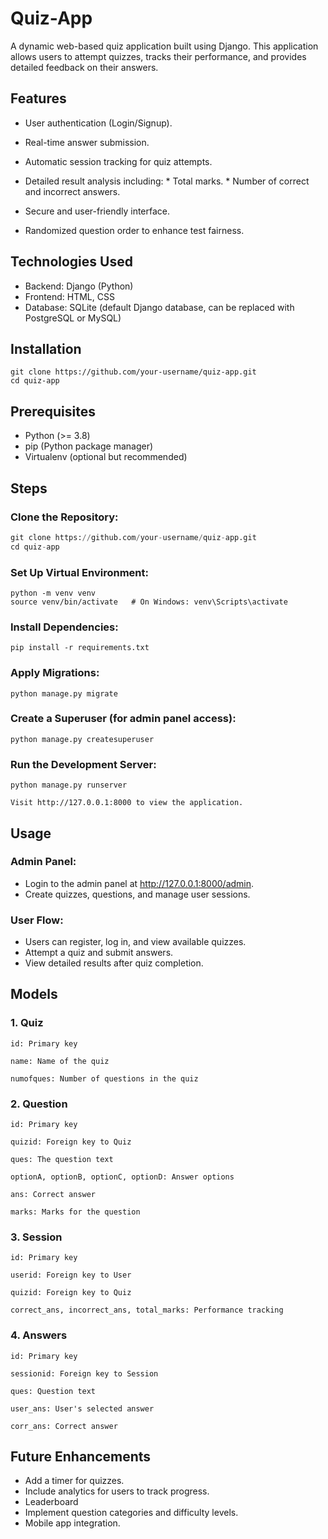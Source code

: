 # Quiz-App
A dynamic web-based quiz application built using Django. This application allows users to attempt quizzes, tracks their performance, and provides detailed feedback on their answers.

## Features

* User authentication (Login/Signup).

* Real-time answer submission.

* Automatic session tracking for quiz attempts.

* Detailed result analysis including:
      * Total marks.
      * Number of correct and incorrect answers.

* Secure and user-friendly interface.

* Randomized question order to enhance test fairness.

## Technologies Used

* Backend: Django (Python)
* Frontend: HTML, CSS
* Database: SQLite (default Django database, can be replaced with PostgreSQL or MySQL)

## Installation
```
git clone https://github.com/your-username/quiz-app.git
cd quiz-app
```

## Prerequisites
* Python (>= 3.8)
* pip (Python package manager)
* Virtualenv (optional but recommended)

## Steps

### Clone the Repository:
``` python
git clone https://github.com/your-username/quiz-app.git
cd quiz-app
```

### Set Up Virtual Environment:
```
python -m venv venv
source venv/bin/activate   # On Windows: venv\Scripts\activate
```
### Install Dependencies:
```
pip install -r requirements.txt
```
### Apply Migrations:
```
python manage.py migrate
```
### Create a Superuser (for admin panel access):
```
python manage.py createsuperuser
```
### Run the Development Server:
```
python manage.py runserver

Visit http://127.0.0.1:8000 to view the application.
```
## Usage

### Admin Panel:

* Login to the admin panel at http://127.0.0.1:8000/admin.
* Create quizzes, questions, and manage user sessions.

### User Flow:
* Users can register, log in, and view available quizzes.
* Attempt a quiz and submit answers.
* View detailed results after quiz completion.



## Models

### 1. Quiz
`id: Primary key`

`name: Name of the quiz`

`numofques: Number of questions in the quiz`

### 2. Question
`id: Primary key`

`quizid: Foreign key to Quiz`

`ques: The question text`

`optionA, optionB, optionC, optionD: Answer options`

`ans: Correct answer`

`marks: Marks for the question`

### 3. Session

`id: Primary key`

`userid: Foreign key to User`

`quizid: Foreign key to Quiz`

`correct_ans, incorrect_ans, total_marks: Performance tracking`

### 4. Answers

`id: Primary key`

`sessionid: Foreign key to Session`

`ques: Question text`

`user_ans: User's selected answer`

`corr_ans: Correct answer`

## Future Enhancements
* Add a timer for quizzes.
* Include analytics for users to track progress.
* Leaderboard
* Implement question categories and difficulty levels.
* Mobile app integration.
